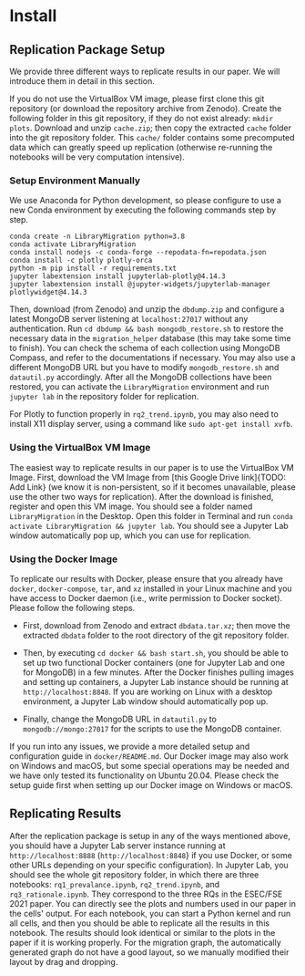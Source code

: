 # Install

## Replication Package Setup

We provide three different ways to replicate results in our paper. We will introduce them in detail in this section.

If you do not use the VirtualBox VM image, please first clone this git repository (or download the repository archive from Zenodo). Create the following folder in this git repository, if they do not exist already: `mkdir plots`. Download and unzip `cache.zip`; then copy the extracted `cache` folder into the git repository folder. This `cache/` folder contains some precomputed data which can greatly speed up replication (otherwise re-running the notebooks will be very computation intensive).

### Setup Environment Manually

We use Anaconda for Python development, so please configure to use a new Conda environment by executing the following commands step by step.

```shell script
conda create -n LibraryMigration python=3.8
conda activate LibraryMigration
conda install nodejs -c conda-forge --repodata-fn=repodata.json
conda install -c plotly plotly-orca
python -m pip install -r requirements.txt
jupyter labextension install jupyterlab-plotly@4.14.3
jupyter labextension install @jupyter-widgets/jupyterlab-manager plotlywidget@4.14.3
```

Then, download (from Zenodo) and unzip the `dbdump.zip` and configure a latest MongoDB server listening at `localhost:27017` without any authentication. Run `cd dbdump && bash mongodb_restore.sh` to restore the necessary data in the `migration_helper` database (this may take some time to finish). You can check the schema of each collection using MongoDB Compass, and refer to the documentations if necessary. You may also use a different MongoDB URL but you have to modify `mongodb_restore.sh` and `datautil.py` accordingly. After all the MongoDB collections have been restored, you can activate the `LibraryMigration` environment and run `jupyter lab` in the repository folder for replication.

For Plotly to function properly in `rq2_trend.ipynb`, you may also need to install X11 display server, using a command like `sudo apt-get install xvfb`.

### Using the VirtualBox VM Image

The easiest way to replicate results in our paper is to use the VirtualBox VM Image. First, download the VM Image from [this Google Drive link]{TODO: Add Link} (we know it is non-persistent, so if it becomes unavailable, please use the other two ways for replication). After the download is finished, register and open this VM image. You should see a folder named `LibraryMigration` in the Desktop. Open this folder in Terminal and run `conda activate LibraryMigration && jupyter lab`. You should see a Jupyter Lab window automatically pop up, which you can use for replication.

### Using the Docker Image

To replicate our results with Docker, please ensure that you already have `docker`, `docker-compose`, `tar`, and `xz` installed in your Linux machine and you have access to Docker daemon (i.e., write permission to Docker socket). Please follow the following steps.

* First, download from Zenodo and extract `dbdata.tar.xz`; then move the extracted `dbdata` folder to the root directory of the git repository folder. 

* Then, by executing `cd docker && bash start.sh`, you should be able to set up two functional Docker containers (one for Jupyter Lab and one for MongoDB) in a few minutes. After the Docker finishes pulling images and setting up containers, a Jupyter Lab instance should be running at `http://localhost:8848`.  If you are working on Linux with a desktop environment, a Jupyter Lab window should automatically pop up. 

* Finally, change the MongoDB URL in `datautil.py` to `mongodb://mongo:27017` for the scripts to use the MongoDB container. 

If you run into any issues, we provide a more detailed setup and configuration guide in `docker/README.md`. Our Docker image may also work on Windows and macOS, but some special operations may be needed and we have only tested its functionality on Ubuntu 20.04. Please check the setup guide first when setting up our Docker image on Windows or macOS.

## Replicating Results

After the replication package is setup in any of the ways mentioned above, you should have a Jupyter Lab server instance running at `http://localhost:8888` (`http://localhost:8848`} if you use Docker, or some other URLs depending on your specific configuration). In Jupyter Lab, you should see the whole git repository folder, in which there are three notebooks: `rq1_prevalance.ipynb`, `rq2_trend.ipynb`, and `rq3_rationale.ipynb`. They correspond to the three RQs in the ESEC/FSE 2021 paper. You can directly see the plots and numbers used in our paper in the cells' output. For each notebook, you can start a Python kernel and run all cells, and then you should be able to replicate all the results in this notebook. The results should look identical or similar to the plots in the paper if it is working properly. For the migration graph, the automatically generated graph do not have a good layout, so we manually modified their layout by drag and dropping.
